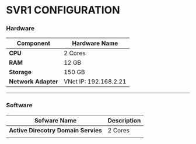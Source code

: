 # SVR1 CONFIGURATION

### Hardware

| Component           | Hardware Name         |
| ------------------- | --------------------- |
| **CPU**             | 2 Cores               |
| **RAM**             | 12 GB                 |
| **Storage**         | 150 GB                |
| **Network Adapter** | VNet IP: 192.168.2.21 |

---

### Software

| Sofware Name                        | Description           |
| ----------------------------------- | --------------------- |
| **Active Direcotry Domain Servies** | 2 Cores               |
|  |  |
